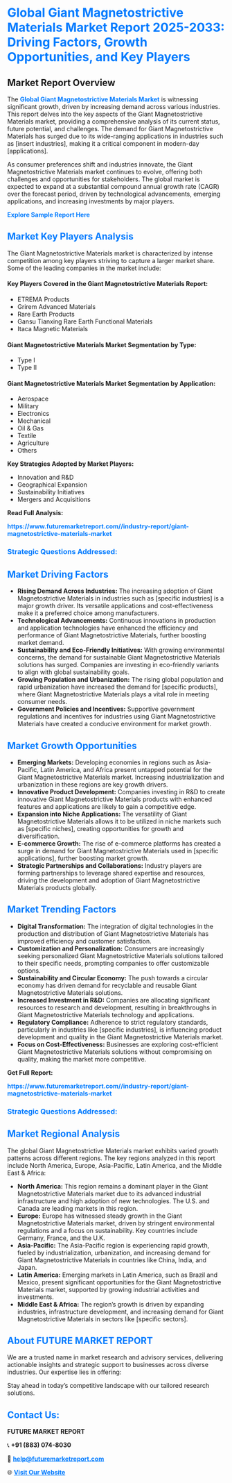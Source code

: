 <h1 style="color: #007BFF;">Global Giant Magnetostrictive Materials Market Report 2025-2033: Driving Factors, Growth Opportunities, and Key Players</h1>

<section id="overview">
<h2>Market Report Overview</h2>
<p>The <a href="https://www.futuremarketreport.com//industry-report/giant-magnetostrictive-materials-market" style="color: #007BFF; text-decoration: none;"><strong>Global Giant Magnetostrictive Materials Market</strong></a> is witnessing significant growth, driven by increasing demand across various industries. This report delves into the key aspects of the Giant Magnetostrictive Materials market, providing a comprehensive analysis of its current status, future potential, and challenges. The demand for Giant Magnetostrictive Materials has surged due to its wide-ranging applications in industries such as [insert industries], making it a critical component in modern-day [applications].</p>
<p>As consumer preferences shift and industries innovate, the Giant Magnetostrictive Materials market continues to evolve, offering both challenges and opportunities for stakeholders. The global market is expected to expand at a substantial compound annual growth rate (CAGR) over the forecast period, driven by technological advancements, emerging applications, and increasing investments by major players.</p>
</section>

<section id="overview">
<p><a href="https://www.futuremarketreport.com//request-sample/reportId=60331" style="color: #007BFF; text-decoration: none;"><strong>Explore Sample Report Here</strong></a></p>
</section>

<section id="key-players">
<h2 style="color: #007BFF;">Market Key Players Analysis</h2>
<p>The Giant Magnetostrictive Materials market is characterized by intense competition among key players striving to capture a larger market share. Some of the leading companies in the market include:</p>
<h4>Key Players Covered in the Giant Magnetostrictive Materials Report:</h4>
<ul><li>ETREMA Products</li><li>Grirem Advanced Materials</li><li>Rare Earth Products</li><li>Gansu Tianxing Rare Earth Functional Materials</li><li>Itaca Magnetic Materials</li></ul>
<h4>Giant Magnetostrictive Materials Market Segmentation by Type:</h4>
<ul><li>Type I</li><li>Type II</li></ul>

<h4>Giant Magnetostrictive Materials Market Segmentation by Application:</h4>
<ul><li>Aerospace</li><li>Military</li><li>Electronics</li><li>Mechanical</li><li>Oil &amp; Gas</li><li>Textile</li><li>Agriculture</li><li>Others</li></ul>
<p><strong>Key Strategies Adopted by Market Players:</strong></p>
<ul>
<li>Innovation and R&D</li>
<li>Geographical Expansion</li>
<li>Sustainability Initiatives</li>
<li>Mergers and Acquisitions</li>
</ul>
</section>

<section>
<p><strong>Read Full Analysis: </strong></p><a href="https://www.futuremarketreport.com//industry-report/giant-magnetostrictive-materials-market" style="color: #007BFF; text-decoration: none;"><strong>https://www.futuremarketreport.com//industry-report/giant-magnetostrictive-materials-market</strong></a>
<h3 style="color: #007BFF;">Strategic Questions Addressed:</h3>
</section>

<section id="driving-factors">
<h2 style="color: #007BFF;">Market Driving Factors</h2>
<ul>
<li><strong>Rising Demand Across Industries:</strong> The increasing adoption of Giant Magnetostrictive Materials in industries such as [specific industries] is a major growth driver. Its versatile applications and cost-effectiveness make it a preferred choice among manufacturers.</li>
<li><strong>Technological Advancements:</strong> Continuous innovations in production and application technologies have enhanced the efficiency and performance of Giant Magnetostrictive Materials, further boosting market demand.</li>
<li><strong>Sustainability and Eco-Friendly Initiatives:</strong> With growing environmental concerns, the demand for sustainable Giant Magnetostrictive Materials solutions has surged. Companies are investing in eco-friendly variants to align with global sustainability goals.</li>
<li><strong>Growing Population and Urbanization:</strong> The rising global population and rapid urbanization have increased the demand for [specific products], where Giant Magnetostrictive Materials plays a vital role in meeting consumer needs.</li>
<li><strong>Government Policies and Incentives:</strong> Supportive government regulations and incentives for industries using Giant Magnetostrictive Materials have created a conducive environment for market growth.</li>
</ul>
</section>

<section id="growth-opportunities">
<h2 style="color: #007BFF;">Market Growth Opportunities</h2>
<ul>
<li><strong>Emerging Markets:</strong> Developing economies in regions such as Asia-Pacific, Latin America, and Africa present untapped potential for the Giant Magnetostrictive Materials market. Increasing industrialization and urbanization in these regions are key growth drivers.</li>
<li><strong>Innovative Product Development:</strong> Companies investing in R&D to create innovative Giant Magnetostrictive Materials products with enhanced features and applications are likely to gain a competitive edge.</li>
<li><strong>Expansion into Niche Applications:</strong> The versatility of Giant Magnetostrictive Materials allows it to be utilized in niche markets such as [specific niches], creating opportunities for growth and diversification.</li>
<li><strong>E-commerce Growth:</strong> The rise of e-commerce platforms has created a surge in demand for Giant Magnetostrictive Materials used in [specific applications], further boosting market growth.</li>
<li><strong>Strategic Partnerships and Collaborations:</strong> Industry players are forming partnerships to leverage shared expertise and resources, driving the development and adoption of Giant Magnetostrictive Materials products globally.</li>
</ul>
</section>

<section id="trending-factors">
<h2 style="color: #007BFF;">Market Trending Factors</h2>
<ul>
<li><strong>Digital Transformation:</strong> The integration of digital technologies in the production and distribution of Giant Magnetostrictive Materials has improved efficiency and customer satisfaction.</li>
<li><strong>Customization and Personalization:</strong> Consumers are increasingly seeking personalized Giant Magnetostrictive Materials solutions tailored to their specific needs, prompting companies to offer customizable options.</li>
<li><strong>Sustainability and Circular Economy:</strong> The push towards a circular economy has driven demand for recyclable and reusable Giant Magnetostrictive Materials solutions.</li>
<li><strong>Increased Investment in R&D:</strong> Companies are allocating significant resources to research and development, resulting in breakthroughs in Giant Magnetostrictive Materials technology and applications.</li>
<li><strong>Regulatory Compliance:</strong> Adherence to strict regulatory standards, particularly in industries like [specific industries], is influencing product development and quality in the Giant Magnetostrictive Materials market.</li>
<li><strong>Focus on Cost-Effectiveness:</strong> Businesses are exploring cost-efficient Giant Magnetostrictive Materials solutions without compromising on quality, making the market more competitive.</li>
</ul>
</section>

<section>
<p><strong>Get Full Report: </strong></p><a href="https://www.futuremarketreport.com//industry-report/giant-magnetostrictive-materials-market" style="color: #007BFF; text-decoration: none;"><strong>https://www.futuremarketreport.com//industry-report/giant-magnetostrictive-materials-market</strong></a>
<h3 style="color: #007BFF;">Strategic Questions Addressed:</h3>
</section>


<section id="regional-analysis">
<h2 style="color: #007BFF;">Market Regional Analysis</h2>
<p>The global Giant Magnetostrictive Materials market exhibits varied growth patterns across different regions. The key regions analyzed in this report include North America, Europe, Asia-Pacific, Latin America, and the Middle East & Africa:</p>
<ul>
<li><strong>North America:</strong> This region remains a dominant player in the Giant Magnetostrictive Materials market due to its advanced industrial infrastructure and high adoption of new technologies. The U.S. and Canada are leading markets in this region.</li>
<li><strong>Europe:</strong> Europe has witnessed steady growth in the Giant Magnetostrictive Materials market, driven by stringent environmental regulations and a focus on sustainability. Key countries include Germany, France, and the U.K.</li>
<li><strong>Asia-Pacific:</strong> The Asia-Pacific region is experiencing rapid growth, fueled by industrialization, urbanization, and increasing demand for Giant Magnetostrictive Materials in countries like China, India, and Japan.</li>
<li><strong>Latin America:</strong> Emerging markets in Latin America, such as Brazil and Mexico, present significant opportunities for the Giant Magnetostrictive Materials market, supported by growing industrial activities and investments.</li>
<li><strong>Middle East & Africa:</strong> The region’s growth is driven by expanding industries, infrastructure development, and increasing demand for Giant Magnetostrictive Materials in sectors like [specific sectors].</li>
</ul>
</section>

<footer>
<h2 style="color: #007BFF;">About FUTURE MARKET REPORT</h2>
<p>We are a trusted name in market research and advisory services, delivering actionable insights and strategic support to businesses across diverse industries. Our expertise lies in offering:</p>

<p>Stay ahead in today’s competitive landscape with our tailored research solutions.</p>

<h2 style="color: #007BFF;">Contact Us:</h2>
<p><strong>FUTURE MARKET REPORT</strong></p>
<p>📞 <strong>+91 (883) 074-8030</strong></p>
<p>📧 <strong><a href="mailto:help@futuremarketreport.com" style="color: #007BFF;">help@futuremarketreport.com</a></strong></p>
<p>🌐 <strong><a href="https://www.futuremarketreport.com/" style="color: #007BFF;">Visit Our Website</a></strong></p>
</footer>